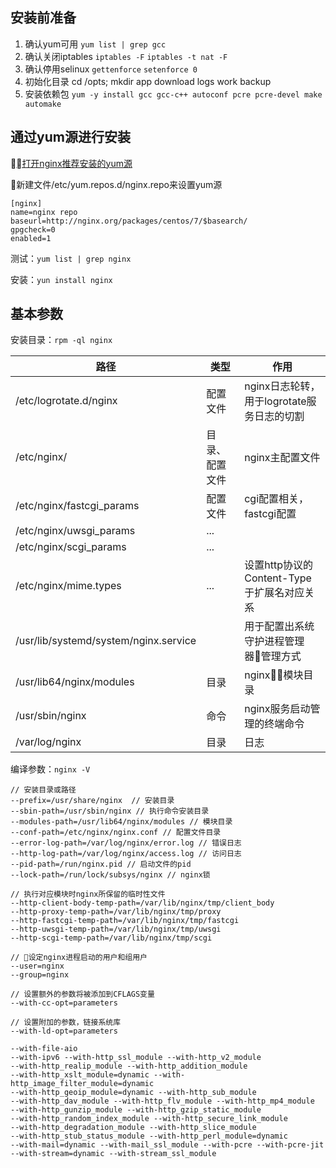 ## 安装前准备
1. 确认yum可用
    `yum list | grep gcc`
2. 确认关闭iptables
    `iptables -F`
    `iptables -t nat -F`
3. 确认停用selinux
    `gettenforce`
    `setenforce 0`
4. 初始化目录
    cd /opts; mkdir app download logs work backup
5. 安装依赖包
    `yum -y install gcc gcc-c++ autoconf pcre pcre-devel make automake`

## 通过yum源进行安装

[打开nginx推荐安装的yum源](http://nginx.org/en/linux_packages.html#stable)

新建文件/etc/yum.repos.d/nginx.repo来设置yum源
```
[nginx]
name=nginx repo
baseurl=http://nginx.org/packages/centos/7/$basearch/
gpgcheck=0
enabled=1
```
测试：`yum list | grep nginx`

安装：`yun install nginx`

## 基本参数
安装目录：`rpm -ql nginx`

路径 | 类型 | 作用
----|-----|----
/etc/logrotate.d/nginx | 配置文件      | nginx日志轮转，用于logrotate服务日志的切割
/etc/nginx/            | 目录、配置文件 | nginx主配置文件
/etc/nginx/fastcgi_params| 配置文件    | cgi配置相关，fastcgi配置
/etc/nginx/uwsgi_params  | ...       |
/etc/nginx/scgi_params   | ...       |
/etc/nginx/mime.types    | ...       | 设置http协议的Content-Type于扩展名对应关系
/usr/lib/systemd/system/nginx.service| | 用于配置出系统守护进程管理器管理方式
/usr/lib64/nginx/modules | 目录 | nginx模块目录
/usr/sbin/nginx          | 命令 | nginx服务启动管理的终端命令
/var/log/nginx           | 目录 | 日志


编译参数：`nginx -V`
```
// 安装目录或路径
--prefix=/usr/share/nginx  // 安装目录
--sbin-path=/usr/sbin/nginx // 执行命令安装目录
--modules-path=/usr/lib64/nginx/modules // 模块目录 
--conf-path=/etc/nginx/nginx.conf // 配置文件目录
--error-log-path=/var/log/nginx/error.log // 错误日志
--http-log-path=/var/log/nginx/access.log // 访问日志
--pid-path=/run/nginx.pid // 启动文件的pid
--lock-path=/run/lock/subsys/nginx // nginx锁

// 执行对应模块时nginx所保留的临时性文件
--http-client-body-temp-path=/var/lib/nginx/tmp/client_body 
--http-proxy-temp-path=/var/lib/nginx/tmp/proxy 
--http-fastcgi-temp-path=/var/lib/nginx/tmp/fastcgi 
--http-uwsgi-temp-path=/var/lib/nginx/tmp/uwsgi 
--http-scgi-temp-path=/var/lib/nginx/tmp/scgi 

// 设定nginx进程启动的用户和组用户
--user=nginx 
--group=nginx 

// 设置额外的参数将被添加到CFLAGS变量
--with-cc-opt=parameters

// 设置附加的参数，链接系统库
--with-ld-opt=parameters

--with-file-aio
--with-ipv6 --with-http_ssl_module --with-http_v2_module 
--with-http_realip_module --with-http_addition_module 
--with-http_xslt_module=dynamic --with-http_image_filter_module=dynamic 
--with-http_geoip_module=dynamic --with-http_sub_module 
--with-http_dav_module --with-http_flv_module --with-http_mp4_module 
--with-http_gunzip_module --with-http_gzip_static_module 
--with-http_random_index_module --with-http_secure_link_module 
--with-http_degradation_module --with-http_slice_module 
--with-http_stub_status_module --with-http_perl_module=dynamic 
--with-mail=dynamic --with-mail_ssl_module --with-pcre --with-pcre-jit 
--with-stream=dynamic --with-stream_ssl_module

```
